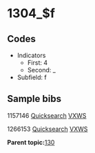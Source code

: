 # 1304\_$f

## Codes

-   Indicators
    -   First: 4
    -   Second: \_
-   Subfield: f

## Sample bibs

1157146 [Quicksearch](https://search.library.yale.edu/catalog/1157146) [VXWS](http://prodorbis.library.yale.edu:7014/vxws/GetHoldingsService?bibId=1157146)

1266153 [Quicksearch](https://search.library.yale.edu/catalog/1266153) [VXWS](http://prodorbis.library.yale.edu:7014/vxws/GetHoldingsService?bibId=1266153)

**Parent topic:**[130](../../tags/130/130.md)

